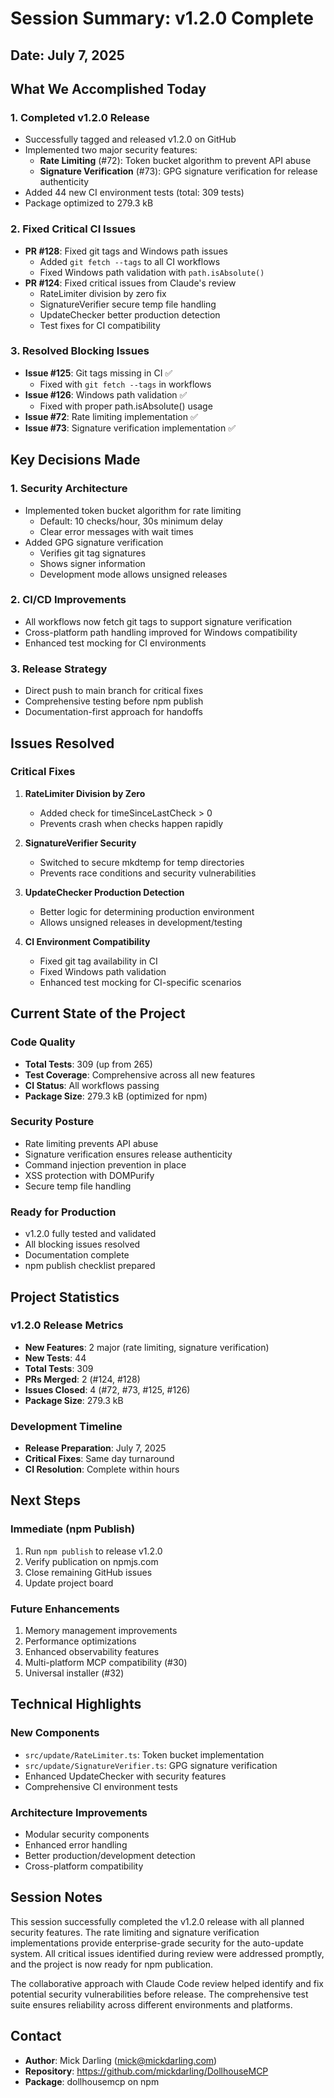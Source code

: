 # Session Summary: v1.2.0 Complete

## Date: July 7, 2025

## What We Accomplished Today

### 1. **Completed v1.2.0 Release**
- Successfully tagged and released v1.2.0 on GitHub
- Implemented two major security features:
  - **Rate Limiting** (#72): Token bucket algorithm to prevent API abuse
  - **Signature Verification** (#73): GPG signature verification for release authenticity
- Added 44 new CI environment tests (total: 309 tests)
- Package optimized to 279.3 kB

### 2. **Fixed Critical CI Issues**
- **PR #128**: Fixed git tags and Windows path issues
  - Added `git fetch --tags` to all CI workflows
  - Fixed Windows path validation with `path.isAbsolute()`
- **PR #124**: Fixed critical issues from Claude's review
  - RateLimiter division by zero fix
  - SignatureVerifier secure temp file handling
  - UpdateChecker better production detection
  - Test fixes for CI compatibility

### 3. **Resolved Blocking Issues**
- **Issue #125**: Git tags missing in CI ✅
  - Fixed with `git fetch --tags` in workflows
- **Issue #126**: Windows path validation ✅  
  - Fixed with proper path.isAbsolute() usage
- **Issue #72**: Rate limiting implementation ✅
- **Issue #73**: Signature verification implementation ✅

## Key Decisions Made

### 1. **Security Architecture**
- Implemented token bucket algorithm for rate limiting
  - Default: 10 checks/hour, 30s minimum delay
  - Clear error messages with wait times
- Added GPG signature verification
  - Verifies git tag signatures
  - Shows signer information
  - Development mode allows unsigned releases

### 2. **CI/CD Improvements**
- All workflows now fetch git tags to support signature verification
- Cross-platform path handling improved for Windows compatibility
- Enhanced test mocking for CI environments

### 3. **Release Strategy**
- Direct push to main branch for critical fixes
- Comprehensive testing before npm publish
- Documentation-first approach for handoffs

## Issues Resolved

### Critical Fixes
1. **RateLimiter Division by Zero**
   - Added check for timeSinceLastCheck > 0
   - Prevents crash when checks happen rapidly

2. **SignatureVerifier Security**
   - Switched to secure mkdtemp for temp directories
   - Prevents race conditions and security vulnerabilities

3. **UpdateChecker Production Detection**
   - Better logic for determining production environment
   - Allows unsigned releases in development/testing

4. **CI Environment Compatibility**
   - Fixed git tag availability in CI
   - Fixed Windows path validation
   - Enhanced test mocking for CI-specific scenarios

## Current State of the Project

### Code Quality
- **Total Tests**: 309 (up from 265)
- **Test Coverage**: Comprehensive across all new features
- **CI Status**: All workflows passing
- **Package Size**: 279.3 kB (optimized for npm)

### Security Posture
- Rate limiting prevents API abuse
- Signature verification ensures release authenticity
- Command injection prevention in place
- XSS protection with DOMPurify
- Secure temp file handling

### Ready for Production
- v1.2.0 fully tested and validated
- All blocking issues resolved
- Documentation complete
- npm publish checklist prepared

## Project Statistics

### v1.2.0 Release Metrics
- **New Features**: 2 major (rate limiting, signature verification)
- **New Tests**: 44
- **Total Tests**: 309
- **PRs Merged**: 2 (#124, #128)
- **Issues Closed**: 4 (#72, #73, #125, #126)
- **Package Size**: 279.3 kB

### Development Timeline
- **Release Preparation**: July 7, 2025
- **Critical Fixes**: Same day turnaround
- **CI Resolution**: Complete within hours

## Next Steps

### Immediate (npm Publish)
1. Run `npm publish` to release v1.2.0
2. Verify publication on npmjs.com
3. Close remaining GitHub issues
4. Update project board

### Future Enhancements
1. Memory management improvements
2. Performance optimizations
3. Enhanced observability features
4. Multi-platform MCP compatibility (#30)
5. Universal installer (#32)

## Technical Highlights

### New Components
- `src/update/RateLimiter.ts`: Token bucket implementation
- `src/update/SignatureVerifier.ts`: GPG signature verification
- Enhanced UpdateChecker with security features
- Comprehensive CI environment tests

### Architecture Improvements
- Modular security components
- Enhanced error handling
- Better production/development detection
- Cross-platform compatibility

## Session Notes

This session successfully completed the v1.2.0 release with all planned security features. The rate limiting and signature verification implementations provide enterprise-grade security for the auto-update system. All critical issues identified during review were addressed promptly, and the project is now ready for npm publication.

The collaborative approach with Claude Code review helped identify and fix potential security vulnerabilities before release. The comprehensive test suite ensures reliability across different environments and platforms.

## Contact
- **Author**: Mick Darling (mick@mickdarling.com)
- **Repository**: https://github.com/mickdarling/DollhouseMCP
- **Package**: dollhousemcp on npm